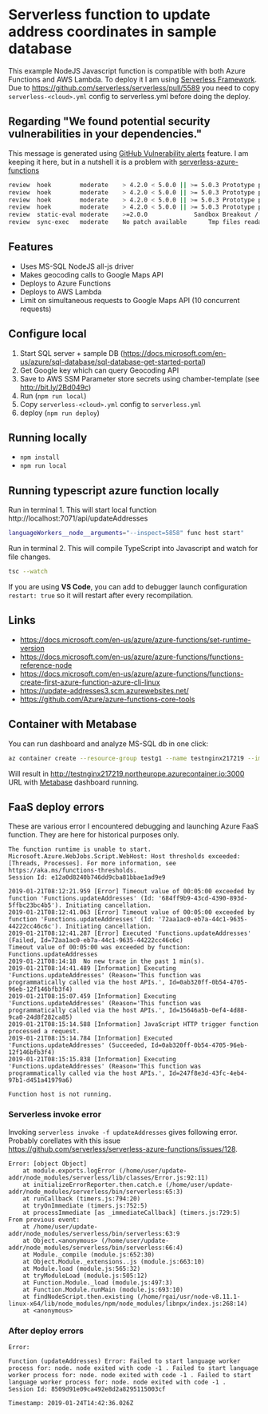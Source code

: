 # Serverless function to update address coordinates in sample database

This example NodeJS Javascript function is compatible with both Azure Functions and AWS Lambda.
To deploy it I am using [Serverless Framework](https://serverless.com).
Due to https://github.com/serverless/serverless/pull/5589 you need to copy `serverless-<cloud>.yml` config to serverless.yml before doing the deploy.

## Regarding "We found potential security vulnerabilities in your dependencies."

This message is generated using [GitHub Vulnerability alerts](https://help.github.com/articles/about-security-alerts-for-vulnerable-dependencies) feature. I am keeping it here, but in a nutshell it is a problem with [serverless-azure-functions](https://github.com/serverless/serverless-azure-functions)

```bash
review	hoek		moderate	> 4.2.0 < 5.0.0 || >= 5.0.3	Prototype pollution				https://npmjs.com/advisories/566	serverless-azure-functions>request>hawk>boom>hoek
review	hoek		moderate	> 4.2.0 < 5.0.0 || >= 5.0.3	Prototype pollution				https://npmjs.com/advisories/566	serverless-azure-functions>request>hawk>cryptiles>boom>hoek
review	hoek		moderate	> 4.2.0 < 5.0.0 || >= 5.0.3	Prototype pollution				https://npmjs.com/advisories/566	serverless-azure-functions>request>hawk>hoek
review	hoek		moderate	> 4.2.0 < 5.0.0 || >= 5.0.3	Prototype pollution				https://npmjs.com/advisories/566	serverless-azure-functions>request>hawk>sntp>hoek
review	static-eval	moderate	>=2.0.0				Sandbox Breakout / Arbitrary Code Execution	https://npmjs.com/advisories/548	serverless-azure-functions>jsonpath>static-eval
review	sync-exec	moderate	No patch available		Tmp files readable by other users		https://npmjs.com/advisories/310	serverless-azure-functions>az-login>copy-paste>sync-exec
```

## Features

  * Uses MS-SQL NodeJS all-js driver
  * Makes geocoding calls to Google Maps API
  * Deploys to Azure Functions
  * Deploys to AWS Lambda
  * Limit on simultaneous requests to Google Maps API (10 concurrent requests)

## Configure local

1. Start SQL server + sample DB (https://docs.microsoft.com/en-us/azure/sql-database/sql-database-get-started-portal)
2. Get Google key which can query Geocoding API
3. Save to AWS SSM Parameter store secrets using chamber-template (see http://bit.ly/2Bd049c)
4. Run (`npm run local`)
5. Copy `serverless-<cloud>.yml` config to `serverless.yml`
5. deploy (`npm run deploy`)

## Running locally

  * `npm install`
  * `npm run local`

## Running typescript azure function locally

Run in terminal 1. This will start local function http://localhost:7071/api/updateAddresses

```bash
languageWorkers__node__arguments="--inspect=5858" func host start"
```

Run in terminal 2. This will compile TypeScript into Javascript and watch for file changes.

```bash
tsc --watch
```

If you are using **VS Code**, you can add to debugger launch configuration `restart: true` so it will restart after every recompilation.

## Links

  * https://docs.microsoft.com/en-us/azure/azure-functions/set-runtime-version
  * https://docs.microsoft.com/en-us/azure/azure-functions/functions-reference-node
  * https://docs.microsoft.com/en-us/azure/azure-functions/functions-create-first-azure-function-azure-cli-linux
  * https://update-addresses3.scm.azurewebsites.net/
  * https://github.com/Azure/azure-functions-core-tools

## Container with Metabase

You can run dashboard and analyze MS-SQL db in one click: 

```bash
az container create --resource-group testg1 --name testnginx217219 --image metabase/metabase --cpu 2 --memory 4 --dns-name-label testnginx217219 --ports 3000
```

Will result in http://testnginx217219.northeurope.azurecontainer.io:3000 URL with [Metabase](https://metabase.com) dashboard running.

## FaaS deploy errors

These are various error I encountered debugging and launching Azure FaaS function. They are here for historical purposes only.

```
The function runtime is unable to start. Microsoft.Azure.WebJobs.Script.WebHost: Host thresholds exceeded: [Threads, Processes]. For more information, see https://aka.ms/functions-thresholds.
Session Id: e12a0d8240b746dd9cba81bbae1ad9e9
```

```
2019-01-21T08:12:21.959 [Error] Timeout value of 00:05:00 exceeded by function 'Functions.updateAddresses' (Id: '684ff9b9-43cd-4390-893d-5ffbc23bc4b5'). Initiating cancellation.
2019-01-21T08:12:41.063 [Error] Timeout value of 00:05:00 exceeded by function 'Functions.updateAddresses' (Id: '72aa1ac0-eb7a-44c1-9635-44222cc46c6c'). Initiating cancellation.
2019-01-21T08:12:41.287 [Error] Executed 'Functions.updateAddresses' (Failed, Id=72aa1ac0-eb7a-44c1-9635-44222cc46c6c)
Timeout value of 00:05:00 was exceeded by function: Functions.updateAddresses
2019-01-21T08:14:18  No new trace in the past 1 min(s).
2019-01-21T08:14:41.489 [Information] Executing 'Functions.updateAddresses' (Reason='This function was programmatically called via the host APIs.', Id=0ab320ff-0b54-4705-96eb-12f146bfb3f4)
2019-01-21T08:15:07.459 [Information] Executing 'Functions.updateAddresses' (Reason='This function was programmatically called via the host APIs.', Id=15646a5b-0ef4-4d88-9ca0-24d8f282ca85)
2019-01-21T08:15:14.588 [Information] JavaScript HTTP trigger function processed a request.
2019-01-21T08:15:14.784 [Information] Executed 'Functions.updateAddresses' (Succeeded, Id=0ab320ff-0b54-4705-96eb-12f146bfb3f4)
2019-01-21T08:15:15.838 [Information] Executing 'Functions.updateAddresses' (Reason='This function was programmatically called via the host APIs.', Id=247f8e3d-43fc-4eb4-97b1-d451a41979a6)
```

```
Function host is not running.
```

### Serverless invoke error

Invoking `serverless invoke -f updateAddresses` gives following error. Probably corellates with this issue https://github.com/serverless/serverless-azure-functions/issues/128.

```
Error: [object Object]
    at module.exports.logError (/home/user/update-addr/node_modules/serverless/lib/classes/Error.js:92:11)
    at initializeErrorReporter.then.catch.e (/home/user/update-addr/node_modules/serverless/bin/serverless:65:3)
    at runCallback (timers.js:794:20)
    at tryOnImmediate (timers.js:752:5)
    at processImmediate [as _immediateCallback] (timers.js:729:5)
From previous event:
    at /home/user/update-addr/node_modules/serverless/bin/serverless:63:9
    at Object.<anonymous> (/home/user/update-addr/node_modules/serverless/bin/serverless:66:4)
    at Module._compile (module.js:652:30)
    at Object.Module._extensions..js (module.js:663:10)
    at Module.load (module.js:565:32)
    at tryModuleLoad (module.js:505:12)
    at Function.Module._load (module.js:497:3)
    at Function.Module.runMain (module.js:693:10)
    at findNodeScript.then.existing (/home/rgai/usr/node-v8.11.1-linux-x64/lib/node_modules/npm/node_modules/libnpx/index.js:268:14)
    at <anonymous>
 ```

### After deploy errors

```
Error:

Function (updateAddresses) Error: Failed to start language worker process for: node. node exited with code -1 . Failed to start language worker process for: node. node exited with code -1 . Failed to start language worker process for: node. node exited with code -1 .
Session Id: 8509d91e09ca492e8d2a8295115003cf

Timestamp: 2019-01-24T14:42:36.026Z
```
